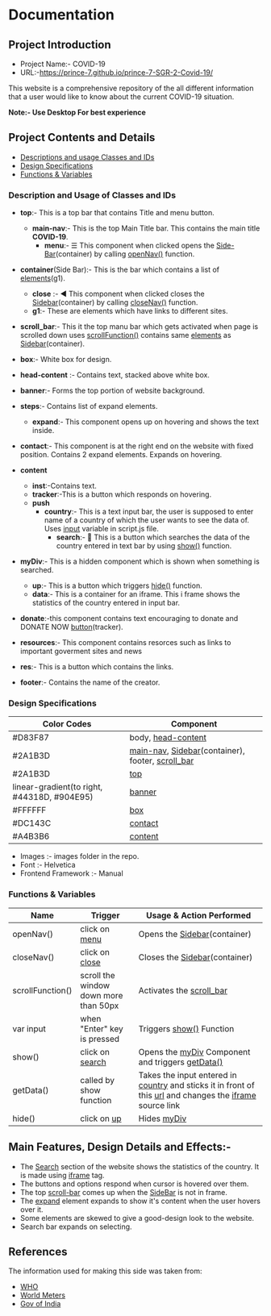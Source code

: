 # Documentation

## Project Introduction
- Project Name:- COVID-19
- URL:-https://prince-7.github.io/prince-7-SGR-2-Covid-19/

This website is a comprehensive repository of the all different information that a user would like to know about the current COVID-19 situation.


**Note:- Use Desktop For best experience**


## Project Contents and Details
 * [Descriptions and usage Classes and IDs](#HTML)
 * [Design Specifications](#CSS)
 * [Functions & Variables](#JS)

### **<a name="HTML">Description and Usage of Classes and IDs</a>**

* <a name="top">**top**</a>:- This is a top bar that contains Title and menu button.
  * <a name="main">**main-nav**</a>:- This is the top Main Title bar. This contains the main title **COVID-19**.
     * <a name="menu">**menu**</a>:- ☰ This component when clicked opens the [Side-Bar](#Sidebar)(container) by calling [openNav()](#open) function.
* <a name="SideBar">**container**</a>(Side Bar):- This is the bar which contains a list of [elements](#element)(g1).
   * <a name="close">**close**</a> :- ◀ This component when clicked closes the [Sidebar](#SideBar)(container) by calling [closeNav()](#close) function.
   * <a name="elements">**g1**</a>:- These are elements which have links to different sites.
* <a name="scroll_bar">**scroll_bar**</a>:- This it the top manu bar which gets activated when page is scrolled down uses [scrollFunction()](#scroll) contains same [elements](#element) as [Sidebar](#SideBar)(container).

* <a name="box">**box**</a>:- White box for design.
* <a name="head-content">**head-content**</a> :- Contains text, stacked above white box.
* <a name="banner">**banner**</a>:- Forms the top portion of  website background.
* **steps**:- Contains list of expand elements.
   * <a name="expand">**expand**</a>:- This component opens up on hovering and shows the text inside.
* <a name="contact">**contact**</a>:- This component is at the right end on the website with fixed position. Contains 2 expand elements. Expands on hovering.
* <a name="content">**content**</a>
  * **inst**:-Contains text.
  * <a name="tracker">**tracker**</a>:-This is a button which responds on hovering.
  * **push**
    * <a name="country">**country**</a>:- This is a text input bar, the user is supposed to enter name of a country of which the user wants to see the data of. Uses [input](#input) variable in script.js file.
      * <a name="search">**search**</a>:- 🔎 This is a button which searches the data of the country entered in text bar by using [show()](#show) function.
 * **<a name="myDiv">myDiv</a>**:- This is a hidden component which is shown when something is searched.
   * **<a name="up">up</a>**:- This is a button which triggers [hide()](#hide) function.
   * **<a name="data">data</a>**:- This is a container for an <a name="iframe">iframe</a>. This i frame shows the statistics of the country entered in input bar.
   
* **<a name="donate">donate</a>**:-this component contains text encouraging to donate and DONATE NOW [button](#tracker)(tracker).
* **<a name="resources">resources</a>**:- This component contains resorces such as links to important goverment sites and news
 * **<a name="res">res</a>**:- This is a button which contains the links.
 
 * **footer**:- Contains the name of the creator.



### **<a name="CSS">Design Specifications</a>**


|Color Codes| Component|
|-----------|-------|
| #D83F87 | body, [head-content](#head-content)|
| #2A1B3D | [main-nav](#main), [Sidebar](#SideBar)(container), footer, [scroll_bar](#scroll_bar)|
| #2A1B3D | [top](#top) |
| linear-gradient(to right, #44318D, #904E95)|[banner](#banner)|
| #FFFFFF | [box](#box)|
| #DC143C | [contact](#contact)|
| #A4B3B6 | [content](#content) |

- Images :- images folder in the repo.
- Font :- Helvetica
- Frontend Framework :- Manual


### **<a name="JS">Functions & Variables</a>**
| Name |Trigger |  Usage & Action Performed |
| -----------|---------- | ----------- |
| <a name="open"> openNav()</a>| click on [menu](#menu) | Opens the [Sidebar](#SideBar)(container) |
| <a name="close"> closeNav()</a> | click on [close](#close) |Closes the [Sidebar](#SideBar)(container)|
| <a name="scroll"> scrollFunction()</a> | scroll the window down more than 50px|Activates the [scroll_bar](#scroll_bar)|
|<a name="input">var input</a>| when "Enter" key is pressed| Triggers [show()](#show) Function|
| <a name="show">show()</a>| click on [search](#search) | Opens the [myDiv](#myDiv) Component and triggers [getData()](#get)|
| <a name="">getData()</a>|  called by show function | Takes the input entered in [country](#country) and sticks it in front of this [url](https://www.worldometers.info/coronavirus/country/) and changes the [iframe](#iframe) source link|
| <a name="hide">hide()</a>| click on [up](#up)| Hides [myDiv](#myDiv)|


## Main Features, Design Details and Effects:-
- The [Search](#country) section of the website shows the statistics of the country. It is made using [iframe](#iframe) tag.
- The buttons and options respond when cursor is hovered over them.
- The top [scroll-bar](#scroll-bar) comes up when the [SideBar](#SideBar) is not in frame.
- The [expand](#expand) element expands to show it's content when the user hovers over it.
- Some elements are skewed to give a good-design look to the website.
- Search bar expands on selecting.

## References
 The information used for making this side was taken from:
  - [WHO](https://www.who.int/health-topics/coronavirus#tab=tab_1)
  - [World Meters](https://www.worldometers.info/coronavirus/)
  - [Gov of India](https://www.mygov.in/covid-19/?cbps=1)
